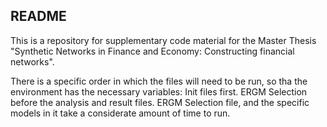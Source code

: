 ## README

This is a repository for supplementary code material for the Master Thesis "Synthetic Networks in Finance and Economy: Constructing financial networks". 

There is a specific order in which the files will need to be run, so tha the environment has the necessary variables:
Init files first. 
ERGM Selection before the analysis and result files. 
ERGM Selection file, and the specific models in it take a considerate amount of time to run. 
